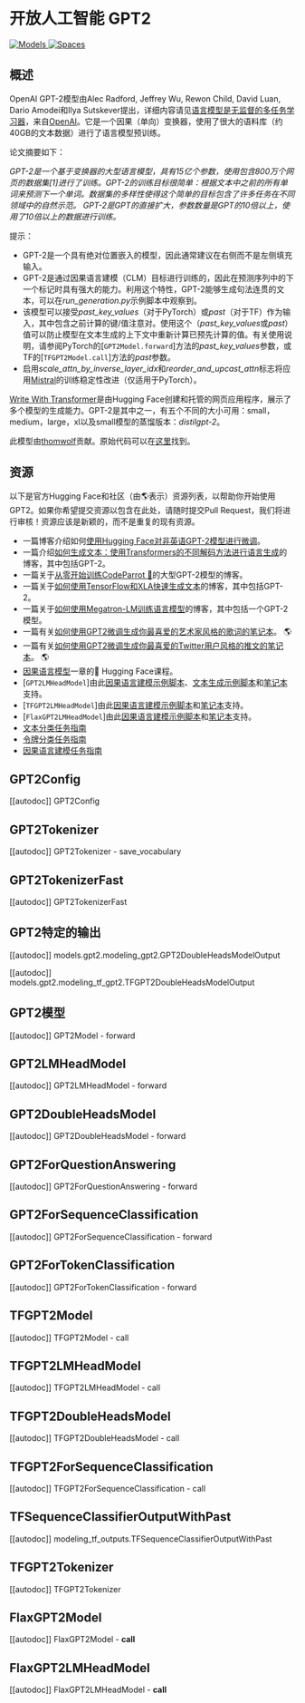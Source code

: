 <!--版权所有2020年HuggingFace团队。保留所有权利。

根据Apache许可证第2版（“许可证”）的条款，除非符合许可证的规定
你将无法使用此文件。

你可以获得许可证的副本，在下面的链接中获得该许可证

http://www.apache.org/licenses/LICENSE-2.0

除非适用法律要求或书面同意，否则根据许可证分发的软件将按
“按原样”分布，没有任何形式的担保或条件，无论是明示还是暗示。有关许可下的特定语言的详细信息
你可能的限制。

⚠️请注意，此文件采用Markdown格式，但包含我们的doc-builder的特定语法（类似于MDX），可能无法正确显示在你的Markdown查看器中。

-->

# 开放人工智能 GPT2

<div class="flex flex-wrap space-x-1">
<a href="https://huggingface.co/models?filter=gpt2">
<img alt="Models" src="https://img.shields.io/badge/All_model_pages-gpt2-blueviolet">
</a>
<a href="https://huggingface.co/spaces/docs-demos/gpt2">
<img alt="Spaces" src="https://img.shields.io/badge/%F0%9F%A4%97%20Hugging%20Face-Spaces-blue">
</a>
</div>

## 概述

OpenAI GPT-2模型由Alec Radford, Jeffrey Wu, Rewon Child, David Luan, Dario Amodei和Ilya Sutskever提出，详细内容请见[语言模型是无监督的多任务学习器](https://cdn.openai.com/better-language-models/language_models_are_unsupervised_multitask_learners.pdf)，来自[OpenAI](https://huggingface.co/openai)。它是一个因果（单向）变换器，使用了很大的语料库（约40GB的文本数据）进行了语言模型预训练。

论文摘要如下：

*GPT-2是一个基于变换器的大型语言模型，具有15亿个参数，使用包含800万个网页的数据集[1]进行了训练。GPT-2的训练目标很简单：根据文本中之前的所有单词来预测下一个单词。数据集的多样性使得这个简单的目标包含了许多任务在不同领域中的自然示范。 GPT-2是GPT的直接扩大，参数数量是GPT的10倍以上，使用了10倍以上的数据进行训练。*

提示：

- GPT-2是一个具有绝对位置嵌入的模型，因此通常建议在右侧而不是左侧填充输入。
- GPT-2是通过因果语言建模（CLM）目标进行训练的，因此在预测序列中的下一个标记时具有强大的能力。利用这个特性，GPT-2能够生成句法连贯的文本，可以在*run_generation.py*示例脚本中观察到。
- 该模型可以接受*past_key_values*（对于PyTorch）或*past*（对于TF）作为输入，其中包含之前计算的键/值注意对。使用这个（*past_key_values*或*past*）值可以防止模型在文本生成的上下文中重新计算已预先计算的值。有关使用说明，请参阅PyTorch的[`GPT2Model.forward`]方法的*past_key_values*参数，或TF的[`TFGPT2Model.call`]方法的*past*参数。
- 启用*scale_attn_by_inverse_layer_idx*和*reorder_and_upcast_attn*标志将应用[Mistral](https://github.com/stanford-crfm/mistral/)的训练稳定性改进（仅适用于PyTorch）。

[Write With Transformer](https://transformer.huggingface.co/doc/gpt2-large)是由Hugging Face创建和托管的网页应用程序，展示了多个模型的生成能力。GPT-2是其中之一，有五个不同的大小可用：small，medium，large，xl以及small模型的蒸馏版本：*distilgpt-2*。

此模型由[thomwolf](https://huggingface.co/thomwolf)贡献。原始代码可以在[这里](https://openai.com/blog/better-language-models/)找到。

## 资源

以下是官方Hugging Face和社区（由🌎表示）资源列表，以帮助你开始使用GPT2。如果你希望提交资源以包含在此处，请随时提交Pull Request，我们将进行审核！资源应该是新颖的，而不是重复的现有资源。

<PipelineTag pipeline="text-generation"/>

- 一篇博客介绍如何[使用Hugging Face对非英语GPT-2模型进行微调](https://www.philschmid.de/fine-tune-a-non-english-gpt-2-model-with-huggingface)。
- 一篇介绍[如何生成文本：使用Transformers的不同解码方法进行语言生成](https://huggingface.co/blog/how-to-generate)的博客，其中包括GPT-2。
- 一篇关于[从零开始训练CodeParrot 🦜](https://huggingface.co/blog/codeparrot)的大型GPT-2模型的博客。
- 一篇关于[如何使用TensorFlow和XLA快速生成文本](https://huggingface.co/blog/tf-xla-generate)的博客，其中包括GPT-2。
- 一篇关于[如何使用Megatron-LM训练语言模型](https://huggingface.co/blog/megatron-training)的博客，其中包括一个GPT-2模型。
- 一篇有关[如何使用GPT2微调生成你最喜爱的艺术家风格的歌词的笔记本](https://colab.research.google.com/github/AlekseyKorshuk/huggingartists/blob/master/huggingartists-demo.ipynb)。 🌎
- 一篇有关[如何使用GPT2微调生成你最喜爱的Twitter用户风格的推文的笔记本](https://colab.research.google.com/github/borisdayma/huggingtweets/blob/master/huggingtweets-demo.ipynb)。 🌎
- [因果语言模型](https://huggingface.co/course/en/chapter7/6?fw=pt#training-a-causal-language-model-from-scratch)一章的🤗 Hugging Face课程。
- [`GPT2LMHeadModel`]由此[因果语言建模示例脚本](https://github.com/huggingface/transformers/tree/main/examples/pytorch/language-modeling#gpt-2gpt-and-causal-language-modeling)、[文本生成示例脚本](https://github.com/huggingface/transformers/tree/main/examples/pytorch/text-generation)和[笔记本](https://colab.research.google.com/github/huggingface/notebooks/blob/main/examples/language_modeling.ipynb)支持。
- [`TFGPT2LMHeadModel`]由此[因果语言建模示例脚本](https://github.com/huggingface/transformers/tree/main/examples/tensorflow/language-modeling#run_clmpy)和[笔记本](https://colab.research.google.com/github/huggingface/notebooks/blob/main/examples/language_modeling-tf.ipynb)支持。
- [`FlaxGPT2LMHeadModel`]由此[因果语言建模示例脚本](https://github.com/huggingface/transformers/tree/main/examples/flax/language-modeling#causal-language-modeling)和[笔记本](https://colab.research.google.com/github/huggingface/notebooks/blob/main/examples/causal_language_modeling_flax.ipynb)支持。
- [文本分类任务指南](../tasks/sequence_classification)
- [令牌分类任务指南](../tasks/token_classification)
- [因果语言建模任务指南](../tasks/language_modeling)

## GPT2Config

[[autodoc]] GPT2Config

## GPT2Tokenizer

[[autodoc]] GPT2Tokenizer
    - save_vocabulary

## GPT2TokenizerFast

[[autodoc]] GPT2TokenizerFast

## GPT2特定的输出

[[autodoc]] models.gpt2.modeling_gpt2.GPT2DoubleHeadsModelOutput

[[autodoc]] models.gpt2.modeling_tf_gpt2.TFGPT2DoubleHeadsModelOutput

## GPT2模型

[[autodoc]] GPT2Model
    - forward

## GPT2LMHeadModel

[[autodoc]] GPT2LMHeadModel
    - forward

## GPT2DoubleHeadsModel

[[autodoc]] GPT2DoubleHeadsModel
    - forward

## GPT2ForQuestionAnswering

[[autodoc]] GPT2ForQuestionAnswering
    - forward

## GPT2ForSequenceClassification

[[autodoc]] GPT2ForSequenceClassification
    - forward

## GPT2ForTokenClassification

[[autodoc]] GPT2ForTokenClassification
    - forward

## TFGPT2Model

[[autodoc]] TFGPT2Model
    - call

## TFGPT2LMHeadModel

[[autodoc]] TFGPT2LMHeadModel
    - call

## TFGPT2DoubleHeadsModel

[[autodoc]] TFGPT2DoubleHeadsModel
    - call

## TFGPT2ForSequenceClassification

[[autodoc]] TFGPT2ForSequenceClassification
    - call

## TFSequenceClassifierOutputWithPast

[[autodoc]] modeling_tf_outputs.TFSequenceClassifierOutputWithPast

## TFGPT2Tokenizer

[[autodoc]] TFGPT2Tokenizer

## FlaxGPT2Model

[[autodoc]] FlaxGPT2Model
    - __call__

## FlaxGPT2LMHeadModel

[[autodoc]] FlaxGPT2LMHeadModel
    - __call__